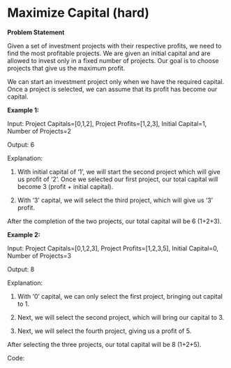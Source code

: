 # Maximize Capital (hard)

**Problem Statement**

Given a set of investment projects with their respective profits, we need to find the most profitable projects. We are given an initial capital and are allowed to invest only in a fixed number of projects. Our goal is to choose projects that give us the maximum profit.

We can start an investment project only when we have the required capital. Once a project is selected, we can assume that its profit has become our capital.

**Example 1:**

Input: Project Capitals=[0,1,2], Project Profits=[1,2,3], Initial Capital=1, Number of Projects=2

Output: 6

Explanation:

  1. With initial capital of ‘1’, we will start the second project which will give us profit of ‘2’. Once we selected our first project, our total capital will become 3 (profit + initial capital).
  
  2. With ‘3’ capital, we will select the third project, which will give us ‘3’ profit.

After the completion of the two projects, our total capital will be 6 (1+2+3).

**Example 2:**

Input: Project Capitals=[0,1,2,3], Project Profits=[1,2,3,5], Initial Capital=0, Number of Projects=3

Output: 8

Explanation:

  1. With ‘0’ capital, we can only select the first project, bringing out capital to 1.

  2. Next, we will select the second project, which will bring our capital to 3.
  
  3. Next, we will select the fourth project, giving us a profit of 5.

After selecting the three projects, our total capital will be 8 (1+2+5).

Code:
```

```
